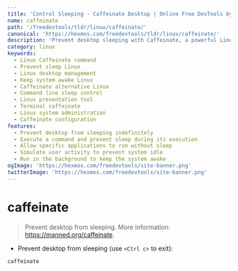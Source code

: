 ```yaml
---
title: 'Control Sleeping - Caffeinate Desktop | Online Free DevTools by Hexmos'
name: caffeinate
path: '/freedevtools/tldr/linux/caffeinate/'
canonical: 'https://hexmos.com/freedevtools/tldr/linux/caffeinate/'
description: 'Prevent desktop sleeping with Caffeinate, a powerful Linux command-line utility. Keep your system awake during long processes and presentations. Free online tool, no registration required.'
category: linux
keywords:
  - Linux Caffeinate command
  - Prevent sleep Linux
  - Linux desktop management
  - Keep system awake Linux
  - Caffeinate alternative Linux
  - Command line sleep control
  - Linux presentation tool
  - Terminal caffeinate
  - Linux system administration
  - Caffeinate configuration
features:
  - Prevent desktop from sleeping indefinitely
  - Execute a command and prevent sleep during its execution
  - Allow specific applications to run without sleep
  - Simulate user activity to prevent system idle
  - Run in the background to keep the system awake
ogImage: 'https://hexmos.com/freedevtools/site-banner.png'
twitterImage: 'https://hexmos.com/freedevtools/site-banner.png'
---
```


# caffeinate

> Prevent desktop from sleeping.
> More information: <https://manned.org/caffeinate>.

- Prevent desktop from sleeping (use `<Ctrl c>` to exit):

`caffeinate`
